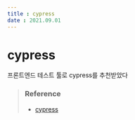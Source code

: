 ```yaml
---
title : cypress
date : 2021.09.01
---
```


# cypress
프론트엔드 테스트 툴로 cypress를 추천받았다


> ### Reference
> * [cypress](https://www.cypress.io/)
